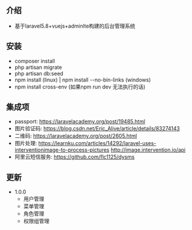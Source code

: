 ## 介绍
- 基于laravel5.8+vuejs+adminlte构建的后台管理系统

## 安装
- composer install
- php artisan migrate
- php artisan db:seed
- npm install (linux) | npm install --no-bin-links (windows)
- npm install cross-env (如果npm run dev 无法执行的话)

## 集成项
- passport: https://laravelacademy.org/post/19485.html
- 图片验证码: https://blog.csdn.net/Eric_Alive/article/details/83274143
- 二维码: https://laravelacademy.org/post/2605.html
- 图片处理: 
	https://learnku.com/articles/14292/laravel-uses-interventionimage-to-process-pictures
	http://image.intervention.io/api
- 阿里云短信服务: https://github.com/flc1125/dysms

## 更新
- 1.0.0
   - 用户管理
   - 菜单管理
   - 角色管理
   - 权限组管理

